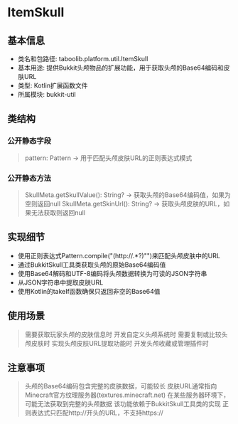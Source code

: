 # ItemSkull

## 基本信息
- 类名和包路径: taboolib.platform.util.ItemSkull
- 基本用途: 提供Bukkit头颅物品的扩展功能，用于获取头颅的Base64编码和皮肤URL
- 类型: Kotlin扩展函数文件
- 所属模块: bukkit-util

## 类结构

### 公开静态字段
> pattern: Pattern -> 用于匹配头颅皮肤URL的正则表达式模式

### 公开静态方法
> SkullMeta.getSkullValue(): String? -> 获取头颅的Base64编码值，如果为空则返回null
> SkullMeta.getSkinUrl(): String? -> 获取头颅皮肤的URL，如果无法获取则返回null

## 实现细节
- 使用正则表达式Pattern.compile("(http://.*?)\"")来匹配头颅皮肤中的URL
- 通过BukkitSkull工具类获取头颅的原始Base64编码值
- 使用Base64解码和UTF-8编码将头颅数据转换为可读的JSON字符串
- 从JSON字符串中提取皮肤URL
- 使用Kotlin的takeIf函数确保只返回非空的Base64值

## 使用场景
> 需要获取玩家头颅的皮肤信息时
> 开发自定义头颅系统时
> 需要复制或比较头颅皮肤时
> 实现头颅皮肤URL提取功能时
> 开发头颅收藏或管理插件时

## 注意事项
> 头颅的Base64编码包含完整的皮肤数据，可能较长
> 皮肤URL通常指向Minecraft官方纹理服务器(textures.minecraft.net)
> 在某些服务器环境下，可能无法获取到完整的头颅数据
> 该功能依赖于BukkitSkull工具类的实现
> 正则表达式只匹配http://开头的URL，不支持https://
